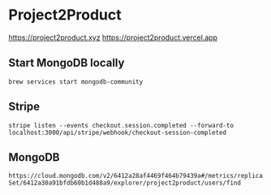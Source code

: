 # Project2Product

https://project2product.xyz
https://project2product.vercel.app

## Start MongoDB locally

`brew services start mongodb-community`

## Stripe

`stripe listen --events checkout.session.completed --forward-to localhost:3000/api/stripe/webhook/checkout-session-completed`

## MongoDB

`https://cloud.mongodb.com/v2/6412a28af4469f464b79439a#/metrics/replicaSet/6412a30a91bfdb60b1d488a9/explorer/project2product/users/find`